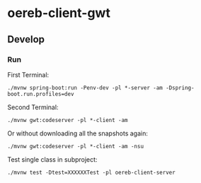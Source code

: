 # oereb-client-gwt

## Develop

### Run 
First Terminal:
```
./mvnw spring-boot:run -Penv-dev -pl *-server -am -Dspring-boot.run.profiles=dev
```

Second Terminal:
```
./mvnw gwt:codeserver -pl *-client -am
```

Or without downloading all the snapshots again:
```
./mvnw gwt:codeserver -pl *-client -am -nsu 
```

Test single class in subproject:
```
./mvnw test -Dtest=XXXXXXTest -pl oereb-client-server
```

